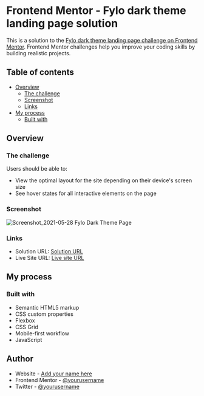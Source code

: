 # Frontend Mentor - Fylo dark theme landing page solution

This is a solution to the [Fylo dark theme landing page challenge on Frontend Mentor](https://www.frontendmentor.io/challenges/fylo-dark-theme-landing-page-5ca5f2d21e82137ec91a50fd). Frontend Mentor challenges help you improve your coding skills by building realistic projects. 

## Table of contents

- [Overview](#overview)
  - [The challenge](#the-challenge)
  - [Screenshot](#screenshot)
  - [Links](#links)
- [My process](#my-process)
  - [Built with](#built-with)

## Overview

### The challenge

Users should be able to:

- View the optimal layout for the site depending on their device's screen size
- See hover states for all interactive elements on the page

### Screenshot

![Screenshot_2021-05-28 Fylo Dark Theme Page](https://user-images.githubusercontent.com/15726413/119991558-7eb02b00-bfc1-11eb-9d5e-499c8f249da8.png)

### Links

- Solution URL: [Solution URL](https://www.frontendmentor.io/solutions/responsive-landing-page-using-html-css-grid-flexbox-TzQgkIELN)
- Live Site URL: [Live site URL](https://goodnex-fylo.netlify.app)

## My process

### Built with

- Semantic HTML5 markup
- CSS custom properties
- Flexbox
- CSS Grid
- Mobile-first workflow
- JavaScript

## Author

- Website - [Add your name here](https://goodiec.hashnode.dev)
- Frontend Mentor - [@yourusername](https://www.frontendmentor.io/profile/Goodiec)
- Twitter - [@yourusername](https://www.twitter.com/goodnesschris)
